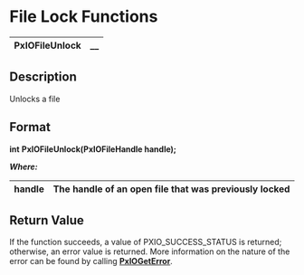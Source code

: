 # File Lock Functions 

**PxIOFileUnlock** |  **__**  
---|---  
  
## Description

Unlocks a file

## Format

**int** **PxIOFileUnlock(PxIOFileHandle handle);**

**_Where:_**

**handle** |  The handle of an open file that was previously locked  
---|---  
  
## Return Value

If the function succeeds, a value of PXIO_SUCCESS_STATUS is returned; otherwise, an error value is returned. More information on the nature of the error can be found by calling **[PxIOGetError](../Error%20Functions/PxIOGetError.md)**.
